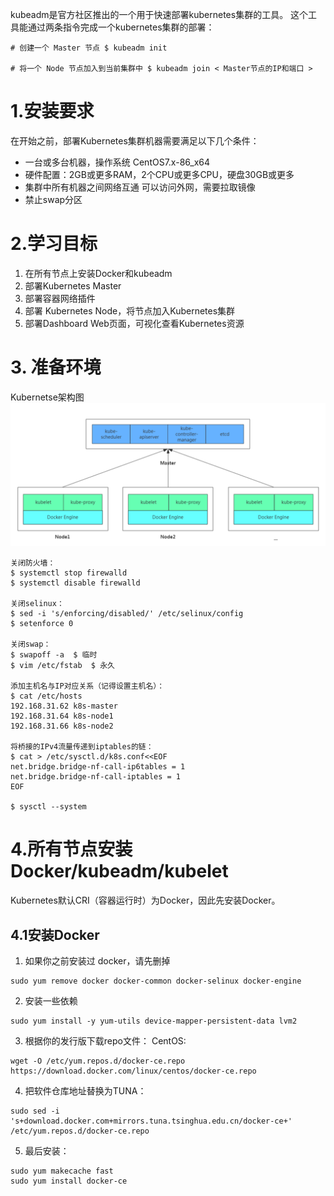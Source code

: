 kubeadm是官方社区推出的一个用于快速部署kubernetes集群的工具。
这个工具能通过两条指令完成一个kubernetes集群的部署：

```shell
# 创建一个 Master 节点 $ kubeadm init
 
# 将一个 Node 节点加入到当前集群中 $ kubeadm join < Master节点的IP和端口 >
```

# 1.安装要求
在开始之前，部署Kubernetes集群机器需要满足以下几个条件：
+ 一台或多台机器，操作系统 CentOS7.x-86_x64
+ 硬件配置：2GB或更多RAM，2个CPU或更多CPU，硬盘30GB或更多
+ 集群中所有机器之间网络互通 可以访问外网，需要拉取镜像
+ 禁止swap分区

# 2.学习目标
1. 在所有节点上安装Docker和kubeadm
2. 部署Kubernetes Master
3. 部署容器网络插件
4. 部署 Kubernetes Node，将节点加入Kubernetes集群
5. 部署Dashboard Web页面，可视化查看Kubernetes资源

# 3. 准备环境
Kubernetse架构图
![Image text](./pic/kubernetes架构图.png)

```shell
关闭防火墙：
$ systemctl stop firewalld
$ systemctl disable firewalld
 
关闭selinux：
$ sed -i 's/enforcing/disabled/' /etc/selinux/config
$ setenforce 0
 
关闭swap：
$ swapoff -a  $ 临时
$ vim /etc/fstab  $ 永久
 
添加主机名与IP对应关系（记得设置主机名）： 
$ cat /etc/hosts
192.168.31.62 k8s-master
192.168.31.64 k8s-node1
192.168.31.66 k8s-node2
 
将桥接的IPv4流量传递到iptables的链： 
$ cat > /etc/sysctl.d/k8s.conf<<EOF
net.bridge.bridge-nf-call-ip6tables = 1
net.bridge.bridge-nf-call-iptables = 1
EOF

$ sysctl --system
```

# 4.所有节点安装Docker/kubeadm/kubelet
Kubernetes默认CRI（容器运行时）为Docker，因此先安装Docker。 
## 4.1安装Docker
1. 如果你之前安装过 docker，请先删掉
```shell
sudo yum remove docker docker-common docker-selinux docker-engine
```
2. 安装一些依赖
```shell
sudo yum install -y yum-utils device-mapper-persistent-data lvm2
```
3. 根据你的发行版下载repo文件：
CentOS:
```shell
wget -O /etc/yum.repos.d/docker-ce.repo https://download.docker.com/linux/centos/docker-ce.repo
```
4. 把软件仓库地址替换为TUNA：
```shell
sudo sed -i 's+download.docker.com+mirrors.tuna.tsinghua.edu.cn/docker-ce+' /etc/yum.repos.d/docker-ce.repo
```
5. 最后安装：
```shell
sudo yum makecache fast
sudo yum install docker-ce
```